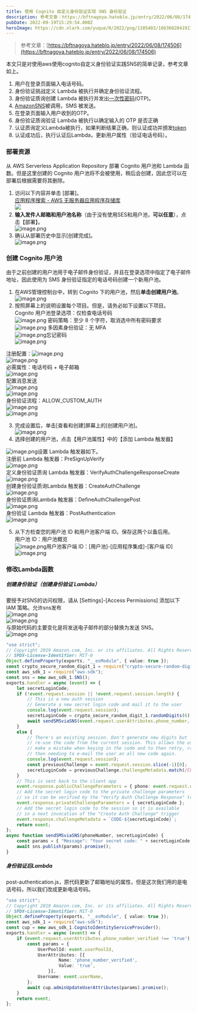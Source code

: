 ```yaml
---
title: 使用 Cognito 自定义身份验证实现 SNS 身份验证
description: 参考文章：https://bftnagoya.hateblo.jp/entry/2022/06/08/174506本文只是对使用aws使用cognito自定义身份验证实践SNS的简单记录，参考文章如上。 用户在登录页面输入电话号码。身份验证挑战定义 Lambda 被执行并确定身份验证流程。 身...
pubDate: 2022-09-19T15:29:54.000Z
heroImage: https://cdn.nlark.com/yuque/0/2022/png/1105483/1663602841917-441264ee-7769-481f-937d-d7e9ca76542c.png
---
```


> 参考文章：[https://bftnagoya.hateblo.jp/entry/2022/06/08/174506](https://bftnagoya.hateblo.jp/entry/2022/06/08/174506)

本文只是对使用aws使用cognito自定义身份验证实践SNS的简单记录，参考文章如上。

1.  用户在登录页面输入电话号码。
2. 身份验证挑战定义 Lambda 被执行并确定身份验证流程。
3.  身份验证质询创建 Lambda 被执行并发出[一次性密码](http://d.hatena.ne.jp/keyword/%A5%EF%A5%F3%A5%BF%A5%A4%A5%E0%A5%D1%A5%B9%A5%EF%A1%BC%A5%C9)(OTP)。 
4. [Amazon](http://d.hatena.ne.jp/keyword/Amazon)[SNS](http://d.hatena.ne.jp/keyword/SNS)被调用，SMS 被发送。
5. 在登录页面输入用户收到的OTP。
6. 身份验证质询验证 Lambda 被执行以确定输入的 OTP 是否正确
7. 认证质询定义Lambda被执行，如果判断结果正确，则认证成功并颁发[token](http://d.hatena.ne.jp/keyword/%A5%C8%A1%BC%A5%AF)
8.  认证成功后，执行认证后Lambda，更新用户属性（验证电话号码）。

### 部署资源
从 AWS Serverless Application Repository 部署 Cognito 用户池和 Lambda 函数。但是这里创建的 Cognito 用户池将不会被使用，稍后会创建，因此您可以在部署后根据需要将其删除。

1. 访问以下内容并单击 [部署]。<br />[应用程序搜索 - AWS 无服务器应用程序存储库](https://serverlessrepo.aws.amazon.com/applications/arn:aws:serverlessrepo:us-east-1:520945424137:applications~amazon-cognito-passwordless-email-auth)<br />![](https://cdn.nlark.com/yuque/0/2022/png/1105483/1663602841917-441264ee-7769-481f-937d-d7e9ca76542c.png#clientId=uea58a47a-d82f-4&errorMessage=unknown%20error&from=paste&id=u533427d8&originHeight=320&originWidth=1200&originalType=url&ratio=1&rotation=0&showTitle=false&status=error&style=none&taskId=ue1137d95-c5a6-4aff-937f-51220dacc60&title=)
2. **输入发件人邮箱和用户池名称**（由于没有使用SES和用户池，**可以任意**），点击【部署】。<br />![image.png](https://cdn.nlark.com/yuque/0/2022/png/1105483/1663603559808-d516bd4f-69e9-43ed-8dbd-c2ff6db9bcf0.png#clientId=uea58a47a-d82f-4&errorMessage=unknown%20error&from=paste&height=856&id=u3b82f50e&originHeight=856&originWidth=1876&originalType=binary&ratio=1&rotation=0&showTitle=false&size=66388&status=error&style=none&taskId=u1bbf4386-89a6-4e62-b10d-c52f9107a38&title=&width=1876)
3. 确认从部署历史中显示[创建完成]。<br />![image.png](https://cdn.nlark.com/yuque/0/2022/png/1105483/1663603487508-0d4d2cb2-e2c5-47d1-83c2-9857974aab08.png#clientId=uea58a47a-d82f-4&errorMessage=unknown%20error&from=paste&height=723&id=u9761261b&originHeight=723&originWidth=1877&originalType=binary&ratio=1&rotation=0&showTitle=false&size=96806&status=error&style=none&taskId=u1aefe5cc-3052-4acf-a948-49f0fd792df&title=&width=1877)


### 创建 Cognito 用户池
由于之前创建的用户池用于电子邮件身份验证，并且在登录选项中指定了电子邮件地址，因此使用为 SMS 身份验证指定的电话号码创建一个新用户池。

1. 在AWS管理控制台中，转到 Cognito 下的用户池，然后**单击创建用户池**。<br />![image.png](https://cdn.nlark.com/yuque/0/2022/png/1105483/1663604467443-c1a749a0-8991-4289-9350-336f432b2fe0.png#clientId=uea58a47a-d82f-4&errorMessage=unknown%20error&from=paste&height=510&id=ubb9a91de&originHeight=510&originWidth=1891&originalType=binary&ratio=1&rotation=0&showTitle=false&size=37710&status=error&style=none&taskId=u78ed6797-444f-4146-9467-b49ef845aa8&title=&width=1891)
2. 按照屏幕上的说明设置每个项目。但是，请务必如下设置以下项目。<br />Cognito 用户池登录选项：仅检查电话号码<br />![image.png](https://cdn.nlark.com/yuque/0/2022/png/1105483/1663604508839-2c90411f-b3cc-4711-a979-8248b7310df8.png#clientId=uea58a47a-d82f-4&errorMessage=unknown%20error&from=paste&height=790&id=u23322440&originHeight=790&originWidth=1318&originalType=binary&ratio=1&rotation=0&showTitle=false&size=98030&status=error&style=none&taskId=u75f3bc8b-8a65-4c27-9b8b-37940898aa6&title=&width=1318) 密码策略：至少 8 个字符，取消选中所有密码要求<br />![image.png](https://cdn.nlark.com/yuque/0/2022/png/1105483/1663604561106-6f307f83-4c92-44a1-ac18-14223c2df834.png#clientId=uea58a47a-d82f-4&errorMessage=unknown%20error&from=paste&height=691&id=u46bc1902&originHeight=691&originWidth=1211&originalType=binary&ratio=1&rotation=0&showTitle=false&size=77798&status=error&style=none&taskId=u6767d32d-a551-4ca3-bc73-9fdb596b975&title=&width=1211) 多因素身份验证：无 MFA<br />![image.png](https://cdn.nlark.com/yuque/0/2022/png/1105483/1663604586919-9f8e2a88-3167-4e2c-8f13-809e3da6bafb.png#clientId=uea58a47a-d82f-4&errorMessage=unknown%20error&from=paste&height=282&id=u9bd3a434&originHeight=282&originWidth=838&originalType=binary&ratio=1&rotation=0&showTitle=false&size=34215&status=error&style=none&taskId=uc8c9b6a6-95c4-4e1d-8783-57bef3f18ab&title=&width=838)忘记密码<br />![image.png](https://cdn.nlark.com/yuque/0/2022/png/1105483/1663604782151-f609f3da-90b3-4d08-81b9-b7bda4e6fa20.png#clientId=uea58a47a-d82f-4&errorMessage=unknown%20error&from=paste&height=432&id=ud7eaf2c0&originHeight=432&originWidth=831&originalType=binary&ratio=1&rotation=0&showTitle=false&size=49306&status=error&style=none&taskId=u3af4ff09-78bc-429f-86f4-ffa0af7a2d4&title=&width=831)

注册配置：![image.png](https://cdn.nlark.com/yuque/0/2022/png/1105483/1663604852165-d0d17ae2-888b-43ef-8b5d-0583cf4049c7.png#clientId=uea58a47a-d82f-4&errorMessage=unknown%20error&from=paste&height=308&id=u94e805d0&originHeight=308&originWidth=819&originalType=binary&ratio=1&rotation=0&showTitle=false&size=28538&status=error&style=none&taskId=u5e9ef957-5c0b-4da7-b7b0-52f403da618&title=&width=819)<br />![image.png](https://cdn.nlark.com/yuque/0/2022/png/1105483/1663604890992-6b16ae22-c788-4fce-8cde-2cf31917dc4c.png#clientId=uea58a47a-d82f-4&errorMessage=unknown%20error&from=paste&height=725&id=u9ba7be27&originHeight=725&originWidth=831&originalType=binary&ratio=1&rotation=0&showTitle=false&size=101173&status=error&style=none&taskId=ue71814aa-2cd0-4099-8475-118dcd86872&title=&width=831)<br />必需属性：电话号码 + 电子邮箱<br />![image.png](https://cdn.nlark.com/yuque/0/2022/png/1105483/1663605207756-b25044bc-889f-4ad4-ad81-a7e86636f89c.png#clientId=uea58a47a-d82f-4&errorMessage=unknown%20error&from=paste&height=535&id=u8f9eacc0&originHeight=535&originWidth=669&originalType=binary&ratio=1&rotation=0&showTitle=false&size=34715&status=error&style=none&taskId=u964823a1-7779-4696-a5e1-2c60c87c554&title=&width=669) <br />配置消息发送<br />![image.png](https://cdn.nlark.com/yuque/0/2022/png/1105483/1663605293870-dbd11e4d-4ac2-43e7-8eb5-3de0c5cd20af.png#clientId=uea58a47a-d82f-4&errorMessage=unknown%20error&from=paste&height=663&id=uaeb3b8ca&originHeight=663&originWidth=800&originalType=binary&ratio=1&rotation=0&showTitle=false&size=78409&status=error&style=none&taskId=ucf784b6d-a775-4e9c-bce9-815e809bf9a&title=&width=800)<br />![image.png](https://cdn.nlark.com/yuque/0/2022/png/1105483/1663605429356-78a55759-3288-4787-92ce-356d1d827969.png#clientId=uea58a47a-d82f-4&errorMessage=unknown%20error&from=paste&height=767&id=ud6e6bc1d&originHeight=767&originWidth=835&originalType=binary&ratio=1&rotation=0&showTitle=false&size=75956&status=error&style=none&taskId=u0fbcb21b-e8a7-4260-a44c-762c8c071cc&title=&width=835)<br />身份验证流程：ALLOW_CUSTOM_AUTH<br />![image.png](https://cdn.nlark.com/yuque/0/2022/png/1105483/1663605515281-f88b2678-1ff1-4345-8061-015b6248eaa5.png#clientId=uea58a47a-d82f-4&errorMessage=unknown%20error&from=paste&height=584&id=u863009df&originHeight=584&originWidth=835&originalType=binary&ratio=1&rotation=0&showTitle=false&size=53666&status=error&style=none&taskId=u29bbacef-b7de-43d5-9bf2-60e77e5ab96&title=&width=835)<br />![image.png](https://cdn.nlark.com/yuque/0/2022/png/1105483/1663605596166-a008d3e0-9b8f-4e93-b64c-4f6b043ad15e.png#clientId=uea58a47a-d82f-4&errorMessage=unknown%20error&from=paste&height=801&id=uf8729372&originHeight=801&originWidth=812&originalType=binary&ratio=1&rotation=0&showTitle=false&size=85660&status=error&style=none&taskId=u2b55d9bf-bb55-41f3-9416-4bc67e28330&title=&width=812)

3. 完成设置后，单击[查看和创建]屏幕上的[创建用户池]。<br />![image.png](https://cdn.nlark.com/yuque/0/2022/png/1105483/1663605714430-735031f2-0fb9-45ba-8111-999f8fa49e4c.png#clientId=uea58a47a-d82f-4&errorMessage=unknown%20error&from=paste&height=820&id=u22e4276f&originHeight=820&originWidth=879&originalType=binary&ratio=1&rotation=0&showTitle=false&size=61458&status=error&style=none&taskId=ub1d1fe80-872e-40b2-8453-5cfcab27504&title=&width=879)
4. 选择创建的用户池，点击【用户池属性】中的【添加 Lambda 触发器】

![image.png](https://cdn.nlark.com/yuque/0/2022/png/1105483/1663605802015-34656de1-175b-4d6c-a4fe-22d256c1ce19.png#clientId=uea58a47a-d82f-4&errorMessage=unknown%20error&from=paste&height=815&id=vzv0i&originHeight=815&originWidth=1859&originalType=binary&ratio=1&rotation=0&showTitle=false&size=77787&status=error&style=none&taskId=ud5900f58-8377-4ee3-892f-decb7df974d&title=&width=1859)设置 Lambda 触发器如下。<br /> 注册前 Lambda 触发器：PreSignUpVerify<br />![image.png](https://cdn.nlark.com/yuque/0/2022/png/1105483/1663605964765-a4a5746d-01fa-44b7-94f4-9f48f054d35f.png#clientId=uea58a47a-d82f-4&errorMessage=unknown%20error&from=paste&height=859&id=uccae982e&originHeight=859&originWidth=856&originalType=binary&ratio=1&rotation=0&showTitle=false&size=91639&status=error&style=none&taskId=u1d40c56d-1b91-4c3f-8f67-7c0189ccf25&title=&width=856)<br /> 定义身份验证质询 Lambda 触发器：VerifyAuthChallengeResponseCreate <br />![image.png](https://cdn.nlark.com/yuque/0/2022/png/1105483/1663606272602-8118bba8-81d4-4534-9114-959d85c94f94.png#clientId=uea58a47a-d82f-4&errorMessage=unknown%20error&from=paste&height=755&id=u86cd75d4&originHeight=755&originWidth=811&originalType=binary&ratio=1&rotation=0&showTitle=false&size=65863&status=error&style=none&taskId=uad5b5784-7431-4d22-8ace-95c413c046b&title=&width=811)<br />创建身份验证质询Lambda 触发器：CreateAuthChallenge <br />![image.png](https://cdn.nlark.com/yuque/0/2022/png/1105483/1663606328984-1794aa53-c98d-4926-8f27-5307decc633b.png#clientId=uea58a47a-d82f-4&errorMessage=unknown%20error&from=paste&height=746&id=uae2ac251&originHeight=746&originWidth=821&originalType=binary&ratio=1&rotation=0&showTitle=false&size=69598&status=error&style=none&taskId=u1ca9ed28-ce36-4b11-8328-71487a6e32c&title=&width=821)<br />身份验证质询Lambda 触发器：DefineAuthChallengePost<br />![image.png](https://cdn.nlark.com/yuque/0/2022/png/1105483/1663606365390-83c3b782-7e6a-4971-b50d-681c752f736a.png#clientId=uea58a47a-d82f-4&errorMessage=unknown%20error&from=paste&height=747&id=ud9148bb4&originHeight=747&originWidth=817&originalType=binary&ratio=1&rotation=0&showTitle=false&size=72846&status=error&style=none&taskId=u78bf7f9c-fea9-4a4a-a06d-a29439d3ce4&title=&width=817)<br />身份验证 Lambda 触发器：PostAuthentication<br />![image.png](https://cdn.nlark.com/yuque/0/2022/png/1105483/1663606499369-3b8fcb71-a59b-4fce-b4f1-cf81d9493048.png#clientId=uea58a47a-d82f-4&errorMessage=unknown%20error&from=paste&height=766&id=u497f2335&originHeight=766&originWidth=841&originalType=binary&ratio=1&rotation=0&showTitle=false&size=67538&status=error&style=none&taskId=u6ef597d6-a141-4c3c-9eaf-84bc94994fb&title=&width=841)

5. 从下方检查您的用户池 ID 和用户池客户端 ID。保存这两个以备后用。<br />用户池 ID：用户池概览<br />![image.png](https://cdn.nlark.com/yuque/0/2022/png/1105483/1663606554517-6fd21c04-7834-4d08-adcd-60423eca0013.png#clientId=uea58a47a-d82f-4&errorMessage=unknown%20error&from=paste&height=318&id=u6c5e5547&originHeight=318&originWidth=1840&originalType=binary&ratio=1&rotation=0&showTitle=false&size=27587&status=error&style=none&taskId=u69caedbb-9598-414d-b285-4848af39bd3&title=&width=1840)用户池客户端 ID：[用户池]-[应用程序集成]-[客户端 ID]<br />![image.png](https://cdn.nlark.com/yuque/0/2022/png/1105483/1663606652609-40166e8d-bc75-4735-b84a-a7ef33de2e48.png#clientId=uea58a47a-d82f-4&errorMessage=unknown%20error&from=paste&height=778&id=u1aadd3bb&originHeight=778&originWidth=1846&originalType=binary&ratio=1&rotation=0&showTitle=false&size=81308&status=error&style=none&taskId=uc86e6861-5b35-4359-88f4-70f7813cc84&title=&width=1846)


### 修改Lambda函数

##### 创建身份验证（创建身份验证 Lambda）
要授予对SNS的访问权限，请从 [Settings]-[Access Permissions] 添加以下 IAM 策略。允许sns发布<br />![image.png](https://cdn.nlark.com/yuque/0/2022/png/1105483/1663607596401-c0970cb2-d97c-41fa-a0de-35673821f5b0.png#clientId=ua3a5047d-aa69-4&errorMessage=unknown%20error&from=paste&height=866&id=ue9b47cea&originHeight=866&originWidth=1910&originalType=binary&ratio=1&rotation=0&showTitle=false&size=121850&status=error&style=none&taskId=ufe07ab4b-a4f0-42fd-b1f8-acfd71febf7&title=&width=1910)<br />![image.png](https://cdn.nlark.com/yuque/0/2022/png/1105483/1663607634813-507de08b-e8c4-4599-b0ea-feaca6cf5cef.png#clientId=ua3a5047d-aa69-4&errorMessage=unknown%20error&from=paste&height=792&id=uf70ce398&originHeight=792&originWidth=1919&originalType=binary&ratio=1&rotation=0&showTitle=false&size=67256&status=error&style=none&taskId=u8893d06e-b08f-4c55-83c2-250885cb5cc&title=&width=1919)<br />与原始代码的主要变化是将发送电子邮件的部分替换为发送 SNS。<br />![image.png](https://cdn.nlark.com/yuque/0/2022/png/1105483/1663607075653-6b960721-ee50-4b52-a3e3-7abc4532b182.png#clientId=ua3a5047d-aa69-4&errorMessage=unknown%20error&from=paste&height=760&id=u569fe62b&originHeight=760&originWidth=1656&originalType=binary&ratio=1&rotation=0&showTitle=false&size=132178&status=error&style=none&taskId=ub2a9b2ce-0cab-44c9-8031-77b39455695&title=&width=1656)
```typescript
"use strict";
// Copyright 2019 Amazon.com, Inc. or its affiliates. All Rights Reserved.
// SPDX-License-Identifier: MIT-0
Object.defineProperty(exports, "__esModule", { value: true });
const crypto_secure_random_digit_1 = require("crypto-secure-random-digit");
const aws_sdk_1 = require("aws-sdk");
const sns = new aws_sdk_1.SNS();
exports.handler = async (event) => {
    let secretLoginCode;
    if (!event.request.session || !event.request.session.length) {
        // This is a new auth session
        // Generate a new secret login code and mail it to the user
        console.log(event.request.session);
        secretLoginCode = crypto_secure_random_digit_1.randomDigits(6).join('');
        await sendSMSviaSNS(event.request.userAttributes.phone_number, secretLoginCode);
    }
    else {
        // There's an existing session. Don't generate new digits but
        // re-use the code from the current session. This allows the user to
        // make a mistake when keying in the code and to then retry, rather
        // then needing to e-mail the user an all new code again.
        console.log(event.request.session);
        const previousChallenge = event.request.session.slice(-1)[0];
        secretLoginCode = previousChallenge.challengeMetadata.match(/CODE-(\d*)/)[1];
    }
    // This is sent back to the client app
    event.response.publicChallengeParameters = { phone: event.request.userAttributes.phone_number };
    // Add the secret login code to the private challenge parameters
    // so it can be verified by the "Verify Auth Challenge Response" trigger
    event.response.privateChallengeParameters = { secretLoginCode };
    // Add the secret login code to the session so it is available
    // in a next invocation of the "Create Auth Challenge" trigger
    event.response.challengeMetadata = `CODE-${secretLoginCode}`;
    return event;
};
async function sendSMSviaSNS(phoneNumber, secretLoginCode) {
    const params = { "Message": "Your secret code: " + secretLoginCode, "PhoneNumber": phoneNumber };
    await sns.publish(params).promise();
}
```


##### 身份验证后Lambda
post-authentication.js，原代码更新了邮箱地址的属性，但是这次我们用的是电话号码，所以我们改成更新电话号码。
```typescript
"use strict";
// Copyright 2019 Amazon.com, Inc. or its affiliates. All Rights Reserved.
// SPDX-License-Identifier: MIT-0
Object.defineProperty(exports, "__esModule", { value: true });
const aws_sdk_1 = require("aws-sdk");
const cup = new aws_sdk_1.CognitoIdentityServiceProvider();
exports.handler = async (event) => {
    if (event.request.userAttributes.phone_number_verified !== 'true') {
        const params = {
            UserPoolId: event.userPoolId,
            UserAttributes: [{
                    Name: 'phone_number_verified',
                    Value: 'true',
                }],
            Username: event.userName,
        };
        await cup.adminUpdateUserAttributes(params).promise();
    }
    return event;
};
```
